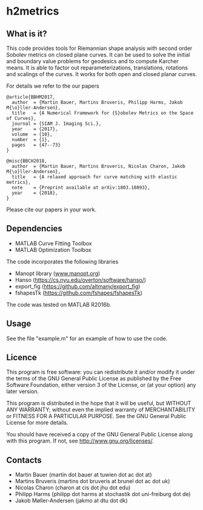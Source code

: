 h2metrics
=========

What is it?
-----------

This code provides tools for Riemannian shape analysis with second order Sobolev metrics on closed plane curves. It can be used to solve the initial and boundary value problems for geodesics and to compute Karcher means. It is able to factor out reparameterizations, translations, rotations and scalings of the curves. It works for both open and closed planar curves.

For details we refer to the our papers

    @article{BBHM2017,
      author  = {Martin Bauer, Martins Bruveris, Philipp Harms, Jakob M{\o}ller-Andersen},
      title   = {A Numerical Framework for {S}obolev Metrics on the Space of Curves},
      journal = {SIAM J. Imaging Sci.},
      year    = {2017},
      volume  = {10},
      number  = {1},
      pages   = {47--73}
    }

    @misc{BBCH2018,
      author  = {Martin Bauer, Martins Bruveris, Nicolas Charon, Jakob M{\o}ller-Andersen},
      title   = {A relaxed approach for curve matching with elastic metrics},
      note    = {Preprint available at arXiv:1803.10893},
      year    = {2018},
    }

Please cite our papers in your work.

Dependencies
------------

* MATLAB Curve Fitting Toolbox
* MATLAB Optimization Toolbox

The code incorporates the following libraries

* Manopt library (www.manopt.org)
* Hanso (https://cs.nyu.edu/overton/software/hanso/)
* export_fig (https://github.com/altmany/export_fig)
* fshapesTk (https://github.com/fshapes/fshapesTk)

The code was tested on MATLAB R2016b.

Usage
-----

See the file "example.m" for an example of how to use the code.

Licence
-------

This program is free software: you can redistribute it and/or modify it under 
the terms of the GNU General Public License as published by the Free Software 
Foundation, either version 3 of the License, or (at your option) any later 
version.

This program is distributed in the hope that it will be useful, but WITHOUT 
ANY WARRANTY; without even the implied warranty of MERCHANTABILITY or FITNESS 
FOR A PARTICULAR PURPOSE. See the GNU General Public License for more details.

You should have received a copy of the GNU General Public License along with 
this program. If not, see http://www.gnu.org/licenses/.

Contacts
--------

* Martin Bauer (martin dot bauer at tuwien dot ac dot at)
* Martins Bruveris (martins dot bruveris at brunel dot ac dot uk)
* Nicolas Charon (charon at cis dot jhu dot edu)
* Philipp Harms (philipp dot harms at stochastik dot uni-freiburg dot de)
* Jakob Møller-Andersen (jakmo at dtu dot dk)
